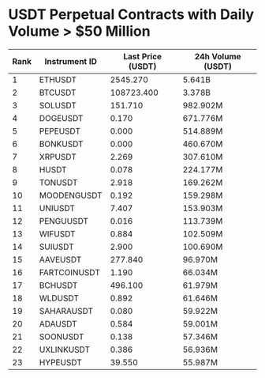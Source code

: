 # USDT Perpetual Contracts with Daily Volume > $50 Million

| Rank | Instrument ID | Last Price (USDT) | 24h Volume (USDT) |
|------|---------------|-------------------|-------------------|
| 1 | ETHUSDT | 2545.270 | 5.641B |
| 2 | BTCUSDT | 108723.400 | 3.378B |
| 3 | SOLUSDT | 151.710 | 982.902M |
| 4 | DOGEUSDT | 0.170 | 671.776M |
| 5 | PEPEUSDT | 0.000 | 514.889M |
| 6 | BONKUSDT | 0.000 | 460.670M |
| 7 | XRPUSDT | 2.269 | 307.610M |
| 8 | HUSDT | 0.078 | 224.177M |
| 9 | TONUSDT | 2.918 | 169.262M |
| 10 | MOODENGUSDT | 0.192 | 159.298M |
| 11 | UNIUSDT | 7.407 | 153.903M |
| 12 | PENGUUSDT | 0.016 | 113.739M |
| 13 | WIFUSDT | 0.884 | 102.509M |
| 14 | SUIUSDT | 2.900 | 100.690M |
| 15 | AAVEUSDT | 277.840 | 96.970M |
| 16 | FARTCOINUSDT | 1.190 | 66.034M |
| 17 | BCHUSDT | 496.100 | 61.979M |
| 18 | WLDUSDT | 0.892 | 61.646M |
| 19 | SAHARAUSDT | 0.080 | 59.922M |
| 20 | ADAUSDT | 0.584 | 59.001M |
| 21 | SOONUSDT | 0.138 | 57.346M |
| 22 | UXLINKUSDT | 0.386 | 56.936M |
| 23 | HYPEUSDT | 39.550 | 55.987M |
